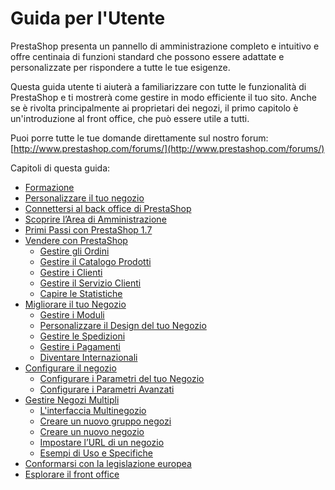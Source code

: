 # Guida per l'Utente

PrestaShop presenta un pannello di amministrazione completo e intuitivo e offre centinaia di funzioni standard che possono essere adattate e personalizzate per rispondere a tutte le tue esigenze.

Questa guida utente ti aiuterà a familiarizzare con tutte le funzionalità di PrestaShop e ti mostrerà come gestire in modo efficiente il tuo sito. Anche se è rivolta principalmente ai proprietari dei negozi, il primo capitolo è un'introduzione al front office, che può essere utile a tutti.

Puoi porre tutte le tue domande direttamente sul nostro forum: [http://www.prestashop.com/forums/](http://www.prestashop.com/forums/)

Capitoli di questa guida:  


* [Formazione](formazione.md)
* [Personalizzare il tuo negozio](personalizzare-il-tuo-negozio.md)
* [Connettersi al back office di PrestaShop](connettersi-al-back-office-di-prestashop.md)
* [Scoprire l’Area di Amministrazione](scoprire-larea-di-amministrazione.md)
* [Primi Passi con PrestaShop 1.7](primi-passi-con-prestashop-1.7.md)
* [Vendere con PrestaShop](vendere-con-prestashop/)
  * [Gestire gli Ordini](vendere-con-prestashop/gestire-gli-ordini/)
  * [Gestire il Catalogo Prodotti](vendere-con-prestashop/gestire-il-catalogo-prodotti/)
  * [Gestire i Clienti](vendere-con-prestashop/gestire-i-clienti/)
  * [Gestire il Servizio Clienti](vendere-con-prestashop/gestire-il-servizio-clienti/)
  * [Capire le Statistiche](vendere-con-prestashop/capire-le-statistiche.md)
* [Migliorare il tuo Negozio](migliorare-il-tuo-negozio/)
  * [Gestire i Moduli](migliorare-il-tuo-negozio/gestire-i-moduli/)
  * [Personalizzare il Design del tuo Negozio](migliorare-il-tuo-negozio/personalizzare-il-design-del-tuo-negozio/)
  * [Gestire le Spedizioni](migliorare-il-tuo-negozio/gestire-le-spedizioni/)
  * [Gestire i Pagamenti](migliorare-il-tuo-negozio/gestire-i-pagamenti/)
  * [Diventare Internazionali](migliorare-il-tuo-negozio/diventare-internazionali/)
* [Configurare il negozio](configurare-il-negozio/)
  * [Configurare i Parametri del tuo Negozio](configurare-il-negozio/parametri-del-tuo-negozio/)
  * [Configurare i Parametri Avanzati](configurare-il-negozio/parametri-avanzati/)
* [Gestire Negozi Multipli](gestire-negozi-multipli/)
  * [L'interfaccia Multinegozio](gestire-negozi-multipli/linterfaccia-multinegozio.md)
  * [Creare un nuovo gruppo negozi](gestire-negozi-multipli/creare-un-nuovo-gruppo-negozi.md)
  * [Creare un nuovo negozio](gestire-negozi-multipli/creare-un-nuovo-negozio.md)
  * [Impostare l’URL di un negozio](gestire-negozi-multipli/impostare-lurl-di-un-negozio.md)
  * [Esempi di Uso e Specifiche](gestire-negozi-multipli/esempi-di-uso-e-specifiche.md)
* [Conformarsi con la legislazione europea](conformarsi-con-la-legislazione-europea.md)
* [Esplorare il front office](esplorare-il-front-office.md)

